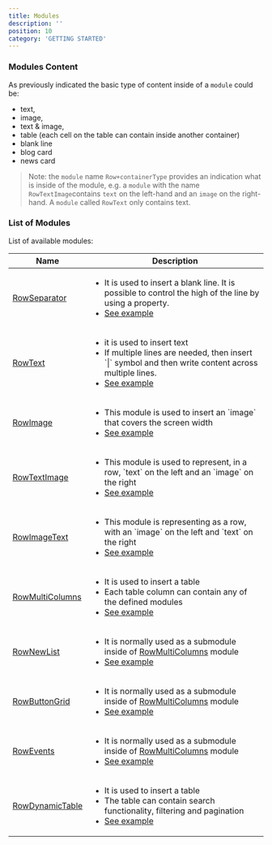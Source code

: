 ```yaml
---
title: Modules
description: ''
position: 10
category: 'GETTING STARTED'
---
```

### Modules Content
As previously indicated the basic type of content inside of a `module` could be:

* text,
* image,
* text & image,
* table (each cell on the table can contain inside another container)
* blank line
* blog card
* news card

> Note: the `module` name `Row+containerType` provides an indication what is inside of the module, e.g. a `module` with the name `RowTextImage`contains `text` on the left-hand and an `image` on the right-hand. A `module` called `RowText` only contains text.

### List of Modules
List of available modules:

<table>
<thead>
      <tr>
            <th>Name</th>
            <th>Description</th>
      </tr>
</thead>
<tbody>
      <tr>
            <td><a href="./#rowseparator" target="_blank">RowSeparator</a></td>
            <td><ul>
                  <li>It is used to insert a blank line. It is possible to control the high of the line by using a property.</li>
                  <li><a href="#rowseparator" >See example</a></li>
                </ul>
            </td>
      </tr>
      <tr>
            <td><a href="./#rowtext" target="_blank">RowText</a></td>
            <td><ul>
                  <li>it is used to insert text</li>
                  <li>If multiple lines are needed, then insert `|` symbol and then write content across multiple lines.</li>
                  <li><a href="#rowtex" >See example</a></li>
                </ul>
            </td>
      </tr>
      <tr>
            <td><a href="./#rowimage" target="_blank">RowImage</a></td>
            <td>
                  <ul>
                        <li>This module is used to insert an `image` that covers the screen width</li>
                        <li><a href="#rowimage" >See example</a></li>
                  </ul>
            </td>
      </tr>
      <tr>
            <td><a href="./#rowtextimage" target="_blank">RowTextImage</a></td>
            <td>
                  <ul>
                        <li>This module is used to represent, in a row, `text` on the left and an `image` on the right </li>
                        <li><a href="#rowteximage" >See example</a></li>
                  </ul>
            </td>
      </tr>
      <tr>
            <td><a href="./#rowimagetext" target="_blank">RowImageText</a></td>
            <td>
                  <ul>
                        <li>This module is representing as a row, with an `image` on the left and `text` on the right</li>
                        <li><a href="#rowimagetext" >See example</a></li>
                  </ul>
            </td>
      </tr>
      <tr>
            <td><a href="./#rowmulticolumns" target="_blank">RowMultiColumns</a></td>
            <td><ul>
                  <li>It is used to insert a table</li>
                  <li>Each table column can contain any of the defined modules</li>
                  <li><a href="#rowmulticolumns" >See example</a></li>
                </ul>
            </td>
      </tr>
      <tr>
            <td><a href="./#rownewlist" target="_blank">RowNewList</a></td>
            <td>
                  <ul>
                        <li>It is normally used as a submodule inside of <a href="./#rowmulticolumns" target="_blank">RowMultiColumns</a> module</li>
                        <li><a href="#rownewlist" >See example</a></li>
                  </ul>
            </td>
      </tr>
      <tr>
            <td><a href="./#rowbuttongrid" target="_blank">RowButtonGrid</a></td>
            <td>
                  <ul>
                        <li>It is normally used as a submodule inside of <a href="./#rowmulticolumns" target="_blank">RowMultiColumns</a> module</li>
                        <li><a href="#rowbuttongrid" >See example</a></li>
                  </ul>
            </td>
      </tr>
      <tr>
            <td><a href="./#rowevents" target="_blank">RowEvents</a></td>
            <td>
                  <ul>
                        <li>It is normally used as a submodule inside of <a href="./#rowmulticolumns" target="_blank">RowMultiColumns</a> module</li>
                        <li><a href="#rowevents">See example</a></li>
                  </ul>
            </td>
      </tr>
      <tr>
            <td><a href="./#rowdynamictable" target="_blank">RowDynamicTable</a></td>
            <td>
                  <ul>
                        <li>It is used to insert a table</li>
                        <li>The table can contain search functionality, filtering and pagination</li>
                        <li><a href="#rowdynamictable">See example</a></li>
                  </ul>
            </td>
      </tr>
</tbody>
</table>
